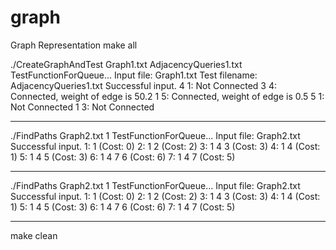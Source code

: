 # graph
Graph Representation 
make all


./CreateGraphAndTest Graph1.txt AdjacencyQueries1.txt
TestFunctionForQueue...
Input file: Graph1.txt
Test filename: AdjacencyQueries1.txt
Successful input.
4 1: Not Connected 
3 4: Connected, weight of edge is 50.2
1 5: Connected, weight of edge is 0.5
5 1: Not Connected 
1 3: Not Connected 



----------------------------
./FindPaths Graph2.txt 1
TestFunctionForQueue...
Input file: Graph2.txt
Successful input.
1: 1 (Cost: 0)
2: 1 2 (Cost: 2)
3: 1 4 3 (Cost: 3)
4: 1 4 (Cost: 1)
5: 1 4 5 (Cost: 3)
6: 1 4 7 6 (Cost: 6)
7: 1 4 7 (Cost: 5)

-----------------------------
./FindPaths Graph2.txt 1
TestFunctionForQueue...
Input file: Graph2.txt
Successful input.
1: 1 (Cost: 0)
2: 1 2 (Cost: 2)
3: 1 4 3 (Cost: 3)
4: 1 4 (Cost: 1)
5: 1 4 5 (Cost: 3)
6: 1 4 7 6 (Cost: 6)
7: 1 4 7 (Cost: 5)

---------------------------

make clean

